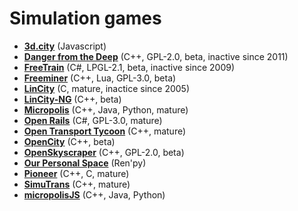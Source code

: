 # Simulation games

[comment]: # (start of autogenerated content, do not edit)
- **[3d.city](3d_city.md)** (Javascript)
- **[Danger from the Deep](danger_from_the_deep.md)** (C++, GPL-2.0, beta, inactive since 2011)
- **[FreeTrain](freetrain.md)** (C#, LPGL-2.1, beta, inactive since 2009)
- **[Freeminer](freeminer.md)** (C++, Lua, GPL-3.0, beta)
- **[LinCity](lincity.md)** (C, mature, inactice since 2005)
- **[LinCity-NG](lincity_ng.md)** (C++, beta)
- **[Micropolis](micropolis.md)** (C++, Java, Python, mature)
- **[Open Rails](open_rails.md)** (C#, GPL-3.0, mature)
- **[Open Transport Tycoon](open_transport_tycoon.md)** (C++, mature)
- **[OpenCity](open_city.md)** (C++, beta)
- **[OpenSkyscraper](open_skyscraper.md)** (C++, GPL-2.0, beta)
- **[Our Personal Space](our_personal_space.md)** (Ren'py)
- **[Pioneer](pioneer.md)** (C++, C, mature)
- **[SimuTrans](simutrans.md)** (C++, mature)
- **[micropolisJS](micropolis_js.md)** (C++, Java, Python)

[comment]: # (end of autogenerated content)